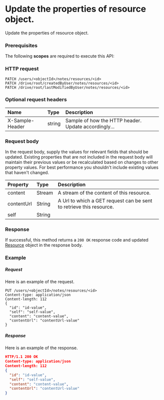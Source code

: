 # Update the properties of resource object.

Update the properties of resource object.
### Prerequisites
The following **scopes** are required to execute this API: 
### HTTP request
<!-- { "blockType": "ignored" } -->
```http
PATCH /users/<objectId>/notes/resources/<id>
PATCH /drive/root/createdByUser/notes/resources/<id>
PATCH /drive/root/lastModifiedByUser/notes/resources/<id>
```
### Optional request headers
| Name       | Type | Description|
|:-----------|:------|:----------|
| X-Sample-Header  | string  | Sample of how the HTTP header. Update accordingly...|

### Request body
In the request body, supply the values for relevant fields that should be updated. Existing properties that are not included in the request body will maintain their previous values or be recalculated based on changes to other property values. For best performance you shouldn't include existing values that haven't changed.

| Property	   | Type	|Description|
|:---------------|:--------|:----------|
|content|Stream|A stream of the content of this resource. |
|contentUrl|String|A Url to which a GET request can be sent to retrieve this resource. |
|self|String||

### Response
If successful, this method returns a `200 OK` response code and updated [Resource](../resources/resource.md) object in the response body.
### Example
##### Request
Here is an example of the request.
<!-- {
  "blockType": "request",
  "name": "update_resource"
}-->
```http
PUT /users/<objectId>/notes/resources/<id>
Content-type: application/json
Content-length: 112
{
  "id": "id-value",
  "self": "self-value",
  "content": "content-value",
  "contentUrl": "contentUrl-value"
}
```
##### Response
<!-- {
  "blockType": "response",
  "truncated": false,
  "@odata.type": "resource"
} -->
Here is an example of the response.
```json
HTTP/1.1 200 OK
Content-type: application/json
Content-length: 112
{
  "id": "id-value",
  "self": "self-value",
  "content": "content-value",
  "contentUrl": "contentUrl-value"
}
```

<!-- uuid: 739c8c0b-6281-46ea-a8a2-b932a5305e51
2015-10-15 16:49:30 UTC -->
<!-- {
  "type": "#page.annotation",
  "description": "Update the properties of resource object.",
  "keywords": "",
  "section": "documentation",
  "tocPath": ""
}-->